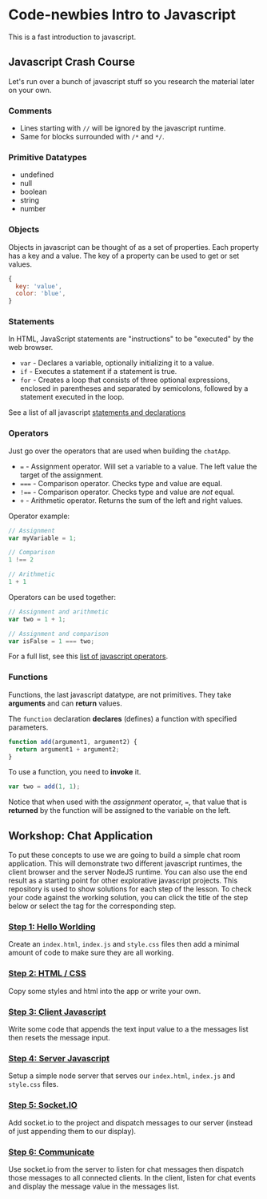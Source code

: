 Code-newbies Intro to Javascript
================================

This is a fast introduction to javascript.


Javascript Crash Course
-----------------------
Let's run over a bunch of javascript stuff so you research the material later on your own.

### Comments ###

* Lines starting with `//` will be ignored by the javascript runtime.
* Same for blocks surrounded with `/*` and `*/`.

### Primitive Datatypes ###

* undefined
* null
* boolean
* string
* number

### Objects ###
Objects in javascript can be thought of as a set of properties. Each property has a key and a value. The key of a property can be used to get or set values.

```javascript
{
  key: 'value',
  color: 'blue',
}
```

### Statements ###
In HTML, JavaScript statements are "instructions" to be "executed" by the web browser.

* `var` - Declares a variable, optionally initializing it to a value.
* `if` - Executes a statement if a statement is true.
* `for` - Creates a loop that consists of three optional expressions, enclosed in parentheses and separated by semicolons, followed by a statement executed in the loop.

See a list of all javascript [statements and declarations](https://developer.mozilla.org/en-US/docs/Web/JavaScript/Reference/Statements)


### Operators ###
Just go over the operators that are used when building the `chatApp`.

* `=` - Assignment operator. Will set a variable to a value. The left value the target of the assignment.
* `===` - Comparison operator. Checks type and value are equal.
* `!==` - Comparison operator. Checks type and value are *not* equal.
* `+` - Arithmetic operator. Returns the sum of the left and right values.

Operator example:
```javascript
// Assignment
var myVariable = 1;

// Comparison
1 !== 2

// Arithmetic
1 + 1
```

Operators can be used together:
```javascript
// Assignment and arithmetic
var two = 1 + 1;

// Assignment and comparison
var isFalse = 1 === two;
```

For a full list, see this [list of javascript operators](http://www.w3schools.com/jsref/jsref_operators.asp).

### Functions ###
Functions, the last javascript datatype, are not primitives. They take **arguments** and can **return** values.

The `function` declaration **declares** (defines) a function with specified parameters.
```javascript
function add(argument1, argument2) {
  return argument1 + argument2;
}
```

To use a function, you need to **invoke** it.
```javascript
var two = add(1, 1);
```

Notice that when used with the *assignment* operator, `=`, that value that is **returned** by the function will be assigned to the variable on the left.


Workshop: Chat Application
--------------------------
To put these concepts to use we are going to build a simple chat room application.
This will demonstrate two different javascript runtimes, the client browser and the server NodeJS runtime.
You can also use the end result as a starting point for other explorative javascript projects.
This repository is used to show solutions for each step of the lesson.
To check your code against the working solution, you can click the title of the step below or select the tag for the corresponding step.

### [Step 1: Hello Worlding][step-1] ###
Create an `index.html`, `index.js` and `style.css` files then add a minimal amount of code to make sure they are all working.

### [Step 2: HTML / CSS][step-2] ###
Copy some styles and html into the app or write your own.

### [Step 3: Client Javascript][step-3] ###
Write some code that appends the text input value to a the messages list then resets the message input.

### [Step 4: Server Javascript][step-4] ###
Setup a simple node server that serves our `index.html`, `index.js` and `style.css` files.

### [Step 5: Socket.IO][step-5] ###
Add socket.io to the project and dispatch messages to our server (instead of just appending them to our display).

### [Step 6: Communicate][step-6] ###
Use socket.io from the server to listen for chat messages then dispatch those messages to all connected clients. In the client, listen for chat events and display the message value in the messages list.


[step-1]: https://github.com/goldhand/code-newbies-js-intro/tree/step-1
[step-2]: https://github.com/goldhand/code-newbies-js-intro/tree/step-2
[step-3]: https://github.com/goldhand/code-newbies-js-intro/tree/step-3
[step-4]: https://github.com/goldhand/code-newbies-js-intro/tree/step-4
[step-5]: https://github.com/goldhand/code-newbies-js-intro/tree/step-5
[step-6]: https://github.com/goldhand/code-newbies-js-intro/tree/step-6
